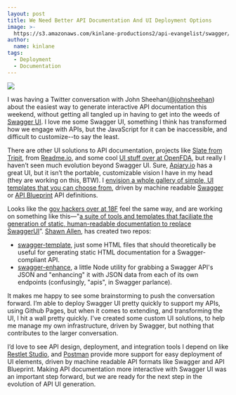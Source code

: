 ```yaml
---
layout: post
title: We Need Better API Documentation And UI Deployment Options
image: >-
  https://s3.amazonaws.com/kinlane-productions2/api-evangelist/swagger/swagger-interactive-api-docs.png
author:
  name: kinlane
tags:
  - Deployment
  - Documentation
---
```

[![](https://s3.amazonaws.com/kinlane-productions2/api-evangelist/swagger/swagger-interactive-api-docs.png)](http://developer.apievangelist.com/core-apis.html)

I was having a Twitter conversation with John Sheehan([@johnsheehan](https://twitter.com/johnsheehan)) about the easiest way to generate interactive API documentation this weekend, without getting all tangled up in having to get into the weeds of [Swagger UI](https://github.com/swagger-api/swagger-ui). I love me some Swagger UI, something I think has transformed how we engage with APIs, but the JavaScript for it can be inaccessible, and difficult to customize--to say the least.

There are other UI solutions to API documentation, projects like [Slate from Tripit](https://github.com/tripit/slate), from [Readme.io](https://readme.io/), and some cool [UI stuff over at OpenFDA](http://apievangelist.com/2014/06/17/adding-data-visualization-layer-to-interactive-api-documentation/), but really I haven’t seen much evolution beyond Swagger UI. Sure, [Apiary.io](http://apiary.io) has a great UI, but it isn’t the portable, customizable vision I have in my head (they are working on this, BTW). I [envision a whole gallery of simple, UI templates that you can choose from](http://apievangelist.com/2014/10/24/someone-please-build-my-open-interactive-portable-and-visual-api-documentation-toolkit/), driven by machine readable [Swagger](http://swagger.io/) or [API Blueprint](https://apiblueprint.org/) API definitions.

Looks like the [gov hackers over at 18F](https://18f.gsa.gov/) feel the same way, and are working on something like this—"[a suite of tools and templates that faciliate the generation of static, human-readable documentation to replace SwaggerUI](https://github.com/shawnbot/swagger-static)”. [Shawn Allen](https://github.com/shawnbot), has created two repos:

*   [swagger-template](https://github.com/shawnbot/swagger-template), just some HTML files that should theoretically be useful for generating static HTML documentation for a Swagger-compliant API.
*   [swagger-enhance](https://github.com/shawnbot/swagger-enhance), a little Node utility for grabbing a Swagger API's JSON and "enhancing" it with JSON data from each of its own endpoints (confusingly, "apis", in Swagger parlance).

It makes me happy to see some brainstorming to push the conversation forward. I’m able to deploy Swagger UI pretty quickly to support my APIs, using Github Pages, but when it comes to extending, and transforming the UI, I hit a wall pretty quickly. I've created some custom UI solutions, to help me manage my own infrastructure, driven by Swagger, but nothing that contributes to the larger conversation.

I’d love to see API design, deployment, and integration tools I depend on like [Restlet Studio](http://studio.restlet.com/#/), and [Postman](http://www.getpostman.com/) provide more support for easy deployment of UI elements, driven by machine readable API formats like Swagger and API Blueprint. Making API documentation more interactive with Swagger UI was an important step forward, but we are ready for the next step in the evolution of API UI generation.